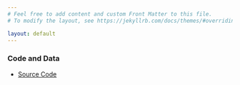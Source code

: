 ```yaml
---
# Feel free to add content and custom Front Matter to this file.
# To modify the layout, see https://jekyllrb.com/docs/themes/#overriding-theme-defaults

layout: default
---
```


### Code and Data
<ul>
  <li><a href="files/code.zip" download>Source Code</a></li>
</ul>